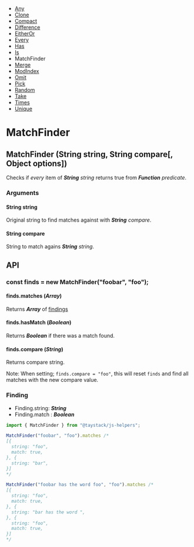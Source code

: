 - [Any](./Any.md#any)
- [Clone](./Clone.md#clone)
- [Compact](./Compact.md#compact)
- [Difference](./Difference.md#difference)
- [EitherOr](./EitherOr.md#eitheror)
- [Every](./Every.md#every)
- [Has](./Has.md#has)
- [Is](./Is.md#is)
- MatchFinder
- [Merge](./Merge.md#merge)
- [ModIndex](./ModIndex.md#modindex)
- [Omit](./Omit.md#omit)
- [Pick](./Pick.md#pick)
- [Random](./Random.md#random)
- [Take](./Take.md#take)
- [Times](./Times.md#times)
- [Unique](./Unique.md#unique)

# MatchFinder

## MatchFinder (String string, String compare[, Object options])

Checks if _every_ item of _***String*** string_ returns true from  _***Function*** predicate_.

### Arguments

#### String string

Original string to find matches against with _***String*** compare_.

#### String compare

String to match agains _***String*** string_.

## API

### const finds = new MatchFinder("foobar", "foo");

#### finds.matches (***Array***)

Returns ***Array*** of [findings](#finding)

#### finds.hasMatch (***Boolean***)

Returns ***Boolean*** if there was a match found.

#### finds.compare (***String***)

Returns compare string.

Note: When setting; `finds.compare = "foo"`, this will reset `finds` and find all matches with the new compare value.

### Finding

 - Finding.string: ***String***
 - Finding.match : ***Boolean***


```javascript
import { MatchFinder } from "@taystack/js-helpers";

MatchFinder("foobar", "foo").matches /*
[{
  string: "foo",
  match: true,
}, {
  string: "bar",
}]
*/

MatchFinder("foobar has the word foo", "foo").matches /*
[{
  string: "foo",
  match: true,
}, {
  string: "bar has the word ",
}, {
  string: "foo",
  match: true,
}]
*/
```
